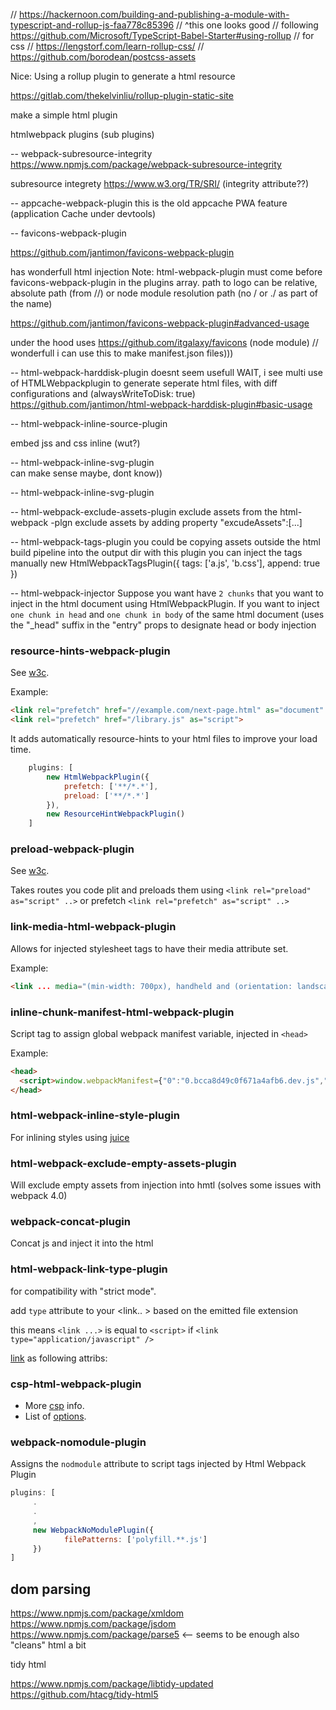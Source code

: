 // https://hackernoon.com/building-and-publishing-a-module-with-typescript-and-rollup-js-faa778c85396
// ^this one looks good
// following https://github.com/Microsoft/TypeScript-Babel-Starter#using-rollup
// for css
// https://lengstorf.com/learn-rollup-css/
// https://github.com/borodean/postcss-assets

Nice:
Using a rollup plugin to generate a html resource

https://gitlab.com/thekelvinliu/rollup-plugin-static-site

make a simple html plugin

htmlwebpack plugins (sub plugins)

-- webpack-subresource-integrity
https://www.npmjs.com/package/webpack-subresource-integrity

subresource integrety https://www.w3.org/TR/SRI/ (integrity attribute??)

-- appcache-webpack-plugin
this is the old appcache PWA feature (application Cache under devtools)

-- favicons-webpack-plugin

https://github.com/jantimon/favicons-webpack-plugin

has wonderfull html injection
Note: html-webpack-plugin must come before favicons-webpack-plugin in the plugins array.
path to logo can be relative, absolute path (from //) or node module resolution path (no / or ./ as part of the name)

https://github.com/jantimon/favicons-webpack-plugin#advanced-usage

under the hood uses https://github.com/itgalaxy/favicons (node module)
// wonderfull i can use this to make manifest.json files)))


-- html-webpack-harddisk-plugin
doesnt seem usefull 
WAIT, i see multi use of HTMLWebpackplugin to generate seperate html files, with diff configurations
and (alwaysWriteToDisk: true)
https://github.com/jantimon/html-webpack-harddisk-plugin#basic-usage


-- html-webpack-inline-source-plugin

embed jss and css inline (wut?)

-- html-webpack-inline-svg-plugin  
can make sense maybe, dont know))

-- html-webpack-inline-svg-plugin  

-- html-webpack-exclude-assets-plugin
    exclude assets from the html-webpack -plgn
    exclude assets by adding property "excudeAssets":[...] 

-- html-webpack-tags-plugin
    you could be copying assets outside the html build pipeline into the output dir
    with this plugin you can inject the tags manually
    new HtmlWebpackTagsPlugin({ tags: ['a.js', 'b.css'], append: true })

-- html-webpack-injector
    Suppose you want have `2 chunks` that you want to inject in the html document using HtmlWebpackPlugin.
    If you want to inject `one chunk in head` and `one chunk in body` of the same html document
    (uses the "_head" suffix in the "entry" props to designate head or body injection

### resource-hints-webpack-plugin
    
See [w3c](https://www.w3.org/TR/resource-hints/).

Example:

```html
<link rel="prefetch" href="//example.com/next-page.html" as="document" crossorigin="use-credentials">
<link rel="prefetch" href="/library.js" as="script">    
```

It adds automatically resource-hints to your html files to improve your load time.
    
```javascript
    plugins: [
        new HtmlWebpackPlugin({
            prefetch: ['**/*.*'],
            preload: ['**/*.*']
        }),
        new ResourceHintWebpackPlugin()
    ]
```

### preload-webpack-plugin

See [w3c](https://w3c.github.io/preload/).

Takes routes you code plit and preloads them using `<link rel="preload" as="script" ..>` or prefetch `<link rel="prefetch" as="script" ..>`


### link-media-html-webpack-plugin

Allows for injected stylesheet <link /> tags to have their media attribute set.

Example: 
```html
<link ... media="(min-width: 700px), handheld and (orientation: landscape)" />
```

### inline-chunk-manifest-html-webpack-plugin

Script tag to assign global webpack manifest variable, injected in `<head>`

Example:
```html
<head>
  <script>window.webpackManifest={"0":"0.bcca8d49c0f671a4afb6.dev.js","1":"1.6617d1b992b44b0996dc.dev.js"}</script>
</head>
```

### html-webpack-inline-style-plugin

For inlining styles using [juice](https://github.com/Automattic/juice)

### html-webpack-exclude-empty-assets-plugin

Will exclude empty assets from injection into hmtl (solves some issues with webpack 4.0)


### webpack-concat-plugin

Concat js and inject it into the html

### html-webpack-link-type-plugin 

for compatibility with "strict mode".

add `type` attribute to your <link.. > based on the emitted file extension

this means `<link ...>` is equal to `<script>` if `<link type="application/javascript" />`

[link](https://developer.mozilla.org/en-US/docs/Web/HTML/Element/link#HTML_Attributes) as following attribs:

### csp-html-webpack-plugin

- More [csp](https://developer.mozilla.org/en-US/docs/Web/HTTP/CSP) info.
- List of [options](https://developer.mozilla.org/en-US/docs/Web/HTTP/Headers/Content-Security-Policy).

### webpack-nomodule-plugin

Assigns the `nodmodule` attribute to script tags injected by Html Webpack Plugin

```javascript
plugins: [
     .
     .
     ,
     new WebpackNoModulePlugin({
            filePatterns: ['polyfill.**.js']
     })
]
```

## dom parsing

https://www.npmjs.com/package/xmldom
https://www.npmjs.com/package/jsdom
https://www.npmjs.com/package/parse5   <-- seems to be enough also "cleans" html a bit

tidy html

https://www.npmjs.com/package/libtidy-updated
https://github.com/htacg/tidy-html5
















